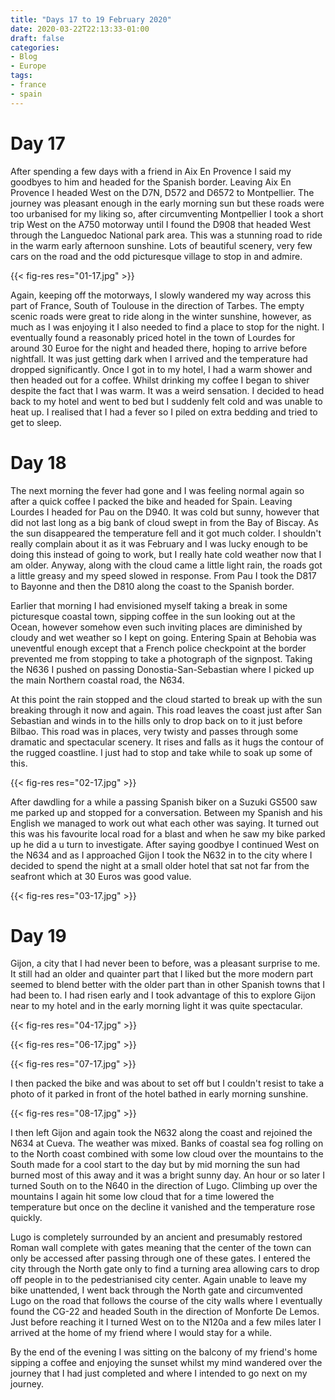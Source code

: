 ```yaml
---
title: "Days 17 to 19 February 2020"
date: 2020-03-22T22:13:33-01:00
draft: false
categories:
- Blog
- Europe
tags:
- france
- spain
---
```


# Day 17

After spending a few days with a friend in Aix En Provence I said my goodbyes to him and headed for the Spanish border. Leaving Aix En Provence I headed West on the D7N, D572 and D6572 to Montpellier. The journey was pleasant enough in the early morning sun but these roads were too urbanised for my liking so, after circumventing Montpellier I took a short trip West on the A750 motorway until I found the D908 that headed West through the Languedoc National park area. This was a stunning road to ride in the warm early afternoon sunshine. Lots of beautiful scenery, very few cars on the road and the odd picturesque village to stop in and admire. 

{{< fig-res res="01-17.jpg" >}}

<!--more-->

Again, keeping off the motorways, I slowly wandered my way across this part of France, South of Toulouse in the direction of Tarbes. The empty scenic roads were great to ride along in the winter sunshine, however, as much as I was enjoying it I also needed to find a place to stop for the night. I eventually found a reasonably priced hotel in the town of Lourdes for around 30 Euroe for the night and headed there, hoping to arrive before nightfall. It was just getting dark when I arrived and the temperature had dropped significantly. Once I got in to my hotel, I had a warm shower and then headed out for a coffee. Whilst drinking my coffee I began to shiver despite the fact that I was warm. It was a weird sensation. I decided to head back to my hotel and went to bed but I suddenly felt cold and was unable to heat up. I realised that I had a fever so I piled on extra bedding and tried to get to sleep.

# Day 18

The next morning the fever had gone and I was feeling normal again so after a quick coffee I packed the bike and headed for Spain. Leaving Lourdes I headed for Pau on the D940. It was cold but sunny, however that did not last long as a big bank of cloud swept in from the Bay of Biscay. As the sun disappeared the temperature fell and it got much colder. I shouldn't really complain about it as it was February and I was lucky enough to be doing this instead of going to work, but I really hate cold weather now that I am older. Anyway, along with the cloud came a little light rain, the roads got a little greasy and my speed slowed in response. From Pau I took the D817 to Bayonne and then the D810 along the coast to the Spanish border. 

Earlier that morning I had envisioned myself taking a break in some picturesque coastal town, sipping coffee in the sun looking out at the Ocean, however somehow even such inviting places are diminished by cloudy and wet weather so I kept on going. Entering Spain at Behobia was uneventful enough except that a French police checkpoint at the border prevented me from stopping to take a photograph of the signpost. Taking the N636 I pushed on passing Donostia-San-Sebastian where I picked up the main Northern coastal road, the N634. 

At this point the rain stopped and the cloud started to break up with the sun breaking through it now and again. This road leaves the coast just after San Sebastian and winds in to the hills only to drop back on to it just before Bilbao. This road was in places, very twisty and passes through some dramatic and spectacular scenery. It rises and falls as it hugs the contour of the rugged coastline. I just had to stop and take while to soak up some of this. 

{{< fig-res res="02-17.jpg" >}}

After dawdling for a while a passing Spanish biker on a Suzuki GS500 saw me parked up and stopped for a conversation. Between my Spanish and his English we managed to work out what each other was saying. It turned out this was his favourite local road for a blast and when he saw my bike parked up he did a u turn to investigate. After saying goodbye I continued West on the N634 and as I approached Gijon I took the N632 in to the city where I decided to spend the night at a small older hotel that sat not far from the seafront which at 30 Euros was good value.

{{< fig-res res="03-17.jpg" >}}

# Day 19

Gijon, a city that I had never been to before, was a pleasant surprise to me. It still had an older and quainter part that I liked but the more modern part seemed to blend better with the older part than in other Spanish towns that I had been to. I had risen early and I took advantage of this to explore Gijon near to my hotel and in the early morning light it was quite spectacular.

{{< fig-res res="04-17.jpg" >}}

{{< fig-res res="06-17.jpg" >}}

{{< fig-res res="07-17.jpg" >}}

I then packed the bike and was about to set off but I couldn't resist to take a photo of it parked in front of the hotel bathed in early morning sunshine.

{{< fig-res res="08-17.jpg" >}}

I then left Gijon and again took the N632 along the coast and rejoined the N634 at Cueva. The weather was mixed. Banks of coastal sea fog rolling on to the North coast combined with some low cloud over the mountains to the South made for a cool start to the day but by mid morning the sun had burned most of this away and it was a bright sunny day. An hour or so later I turned South on to the N640 in the direction of Lugo. Climbing up over the mountains I again hit some low cloud that for a time lowered the temperature but once on the decline it vanished and the temperature rose quickly.

Lugo is completely surrounded by an ancient and presumably restored Roman wall complete with gates meaning that the center of the town can only be accessed after passing through one of these gates. I entered the city through the North gate only to find a turning area allowing cars to drop off people in to the pedestrianised city center. Again unable to leave my bike unattended, I went back through the North gate and circumvented Lugo on the road that follows the course of the city walls where I eventually found the CG-22 and headed South in the direction of Monforte De Lemos. Just before reaching it I turned West on to the N120a and a few miles later I arrived at the home of my friend where I would stay for a while.

By the end of the evening I was sitting on the balcony of my friend's home sipping a coffee and enjoying the sunset whilst my mind wandered over the journey that I had just completed and where I intended to go next on my journey.